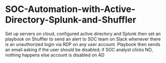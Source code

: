 # SOC-Automation-with-Active-Directory-Splunk-and-Shuffler
Set up servers on cloud, configured active directory and Splunk then set an playbook on Shuffler to send an alert to SOC team on Slack whenever there is an unauthorized login via RDP on any user account.  Playbook then sends an email asking if the user should be disabled; if SOC analyst clicks NO, nothing happens else account is disabled on AD
